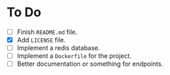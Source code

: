 # To Do

- [ ] Finish `README.md` file.
- [x] Add `LICENSE` file.
- [ ] Implement a redis database.
- [ ] Implement a `Dockerfile` for the project.
- [ ] Better documentation or something for endpoints.